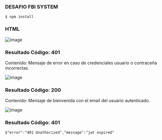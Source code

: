 ### DESAFIO FBI SYSTEM

`$ npm install`

### HTML

![image](https://github.com/garekss/desafio_FBI_System/assets/159491346/a22fb94f-e718-471c-bf1a-24c16dfbe7ad)

### Resultado Código: 401 
Contenido: Mensaje de error en caso de credenciales usuario o contraceña incorrectas.

![image](https://github.com/garekss/desafio_FBI_System/assets/159491346/9238fa05-fc65-4bea-b693-7b4ef6d307f2)

### Resultado Código: 200
Contenido: Mensaje de bienvenida con el email del usuario autenticado.

![image](https://github.com/garekss/desafio_FBI_System/assets/159491346/b9c99505-ff58-452d-b1a3-bc76d6508c04)

### Resultado Código: 401 
`$"error":"401 Unathorized","message":"jwt expired"`
